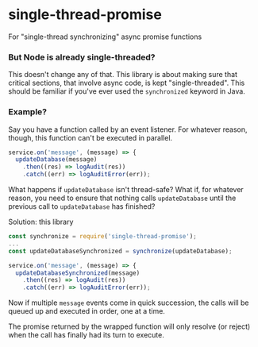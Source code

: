 # single-thread-promise
For "single-thread synchronizing" async promise functions

### But Node is already single-threaded?
This doesn't change any of that. This library is about making sure that critical sections, that involve async
code, is kept "single-threaded". This should be familiar if you've ever used the `synchronized` keyword in Java.

### Example?
Say you have a function called by an event listener. For whatever reason, though, this function can't be
executed in parallel.
```js
service.on('message', (message) => {
  updateDatabase(message)
    .then((res) => logAudit(res))
    .catch((err) => logAuditError(err));
```

What happens if `updateDatabase` isn't thread-safe? What if, for whatever reason, you need to ensure that 
nothing calls `updateDatabase` until the previous call to `updateDatabase` has finished?

Solution: this library
```js
const synchronize = require('single-thread-promise');
...
const updateDatabaseSynchronized = synchronize(updateDatabase);

service.on('message', (message) => {
  updateDatabaseSynchronized(message)
    .then((res) => logAudit(res))
    .catch((err) => logAuditError(err));
```

Now if multiple `message` events come in quick succession, the calls will be queued up and executed 
in order, one at a time. 

The promise returned by the wrapped function will only resolve (or reject)
when the call has finally had its turn to execute.
